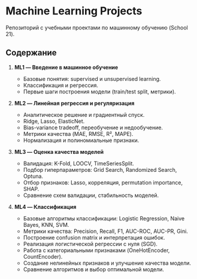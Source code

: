 # Machine Learning Projects

Репозиторий с учебными проектами по машинному обучению (School 21).  

## Содержание
1. **ML1 — Введение в машинное обучение**  
   - Базовые понятия: supervised и unsupervised learning.  
   - Классификация и регрессия.  
   - Первые шаги построения модели (train/test split, метрики).  

2. **ML2 — Линейная регрессия и регуляризация**  
   - Аналитическое решение и градиентный спуск.  
   - Ridge, Lasso, ElasticNet.  
   - Bias-variance tradeoff, переобучение и недообучение.  
   - Метрики качества (MAE, RMSE, R², MAPE).  
   - Нормализация и полиномиальные признаки.  

3. **ML3 — Оценка качества моделей**  
   - Валидация: K-Fold, LOOCV, TimeSeriesSplit.  
   - Подбор гиперпараметров: Grid Search, Randomized Search, Optuna.  
   - Отбор признаков: Lasso, корреляция, permutation importance, SHAP.  
   - Сравнение схем валидации, стабильность моделей.
    
4. **ML4 — Классификация**  
   - Базовые алгоритмы классификации: Logistic Regression, Naive Bayes, KNN, SVM.  
   - Метрики качества: Precision, Recall, F1, AUC-ROC, AUC-PR, Gini.  
   - Построение confusion matrix и интерпретация ошибок.  
   - Реализация логистической регрессии с нуля (SGD).  
   - Работа с категориальными признаками (OneHotEncoder, CountEncoder).  
   - Создание нелинейных признаков и улучшение качества модели.  
   - Сравнение алгоритмов и выбор оптимальной модели.  

